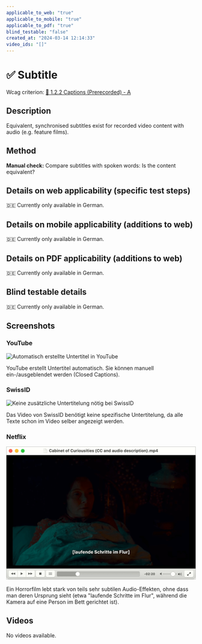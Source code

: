 ```yaml
---
applicable_to_web: "true"
applicable_to_mobile: "true"
applicable_to_pdf: "true"
blind_testable: "false"
created_at: "2024-03-14 12:14:33"
video_ids: "[]"
---
```


# ✅ Subtitle

Wcag criterion: [📜 1.2.2 Captions (Prerecorded) - A](..)

## Description

Equivalent, synchronised subtitles exist for recorded video content with audio (e.g. feature films).

## Method

**Manual check:** Compare subtitles with spoken words: Is the content equivalent?

## Details on web applicability (specific test steps)

🇩🇪 Currently only available in German.

## Details on mobile applicability (additions to web)

🇩🇪 Currently only available in German.

## Details on PDF applicability (additions to web)

🇩🇪 Currently only available in German.

## Blind testable details

🇩🇪 Currently only available in German.

## Screenshots

### YouTube

![Automatisch erstellte Untertitel in YouTube](images/automatisch-erstellte-untertitel-in-youtube.png)

YouTube erstellt Untertitel automatisch. Sie können manuell ein-/ausgeblendet werden (Closed Captions).

### SwissID

![Keine zusätzliche Untertitelung nötig bei SwissID](images/keine-zustzliche-untertitelung-ntig-bei-swissid.png)

Das Video von SwissID benötigt keine spezifische Untertitelung, da alle Texte schon im Video selber angezeigt werden.

### Netflix

![Cabinet of Curiosities](images/cabinet-of-curiosities.png)

Ein Horrorfilm lebt stark von teils sehr subtilen Audio-Effekten, ohne dass man deren Ursprung sieht (etwa "laufende Schritte im Flur", während die Kamera auf eine Person im Bett gerichtet ist).

## Videos

No videos available.
